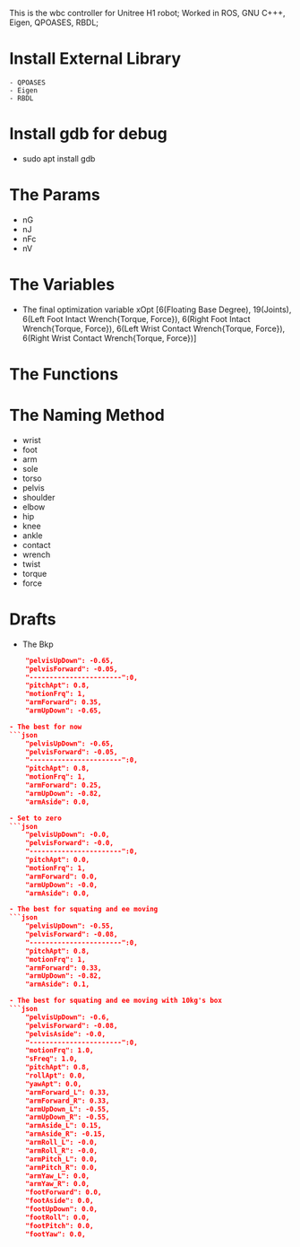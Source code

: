 This is the wbc controller for Unitree H1 robot;
Worked in ROS, GNU C+++, Eigen, QPOASES, RBDL;

# Install  External Library
    - QPOASES
    - Eigen
    - RBDL

# Install gdb for debug
- sudo apt install gdb

# The Params
- nG
- nJ
- nFc
- nV

# The Variables
- The final optimization variable
xOpt [6(Floating Base Degree), 19(Joints), 6(Left Foot Intact Wrench{Torque, Force}), 
      6(Right Foot Intact Wrench{Torque, Force}), 6(Left Wrist Contact Wrench{Torque, Force}), 6(Right Wrist Contact Wrench{Torque, Force})]


# The Functions


# The Naming Method
- wrist
- foot
- arm
- sole
- torso
- pelvis
- shoulder
- elbow
- hip
- knee
- ankle
- contact
- wrench
- twist
- torque
- force

# Drafts
- The Bkp
```json
    "pelvisUpDown": -0.65,
    "pelvisForward": -0.05,
    "-----------------------":0,
    "pitchApt": 0.8,
    "motionFrq": 1,
    "armForward": 0.35,
    "armUpDown": -0.65,

- The best for now
```json
    "pelvisUpDown": -0.65,
    "pelvisForward": -0.05,
    "-----------------------":0,
    "pitchApt": 0.8,
    "motionFrq": 1,
    "armForward": 0.25,
    "armUpDown": -0.82,
    "armAside": 0.0,

- Set to zero
```json
    "pelvisUpDown": -0.0,
    "pelvisForward": -0.0,
    "-----------------------":0,
    "pitchApt": 0.0,
    "motionFrq": 1,
    "armForward": 0.0,
    "armUpDown": -0.0,
    "armAside": 0.0,

- The best for squating and ee moving
```json
    "pelvisUpDown": -0.55,
    "pelvisForward": -0.08,
    "-----------------------":0,
    "pitchApt": 0.8,
    "motionFrq": 1,
    "armForward": 0.33,
    "armUpDown": -0.82,
    "armAside": 0.1,

- The best for squating and ee moving with 10kg's box
```json
    "pelvisUpDown": -0.6,
    "pelvisForward": -0.08,
    "pelvisAside": -0.0,
    "-----------------------":0,
    "motionFrq": 1.0,
    "sFreq": 1.0,
    "pitchApt": 0.8,
    "rollApt": 0.0,
    "yawApt": 0.0,
    "armForward_L": 0.33,
    "armForward_R": 0.33,
    "armUpDown_L": -0.55,
    "armUpDown_R": -0.55,
    "armAside_L": 0.15,
    "armAside_R": -0.15,
    "armRoll_L": -0.0,
    "armRoll_R": -0.0,
    "armPitch_L": 0.0,
    "armPitch_R": 0.0,
    "armYaw_L": 0.0,
    "armYaw_R": 0.0,
    "footForward": 0.0,
    "footAside": 0.0,
    "footUpDown": 0.0,
    "footRoll": 0.0,
    "footPitch": 0.0,
    "footYaw": 0.0,